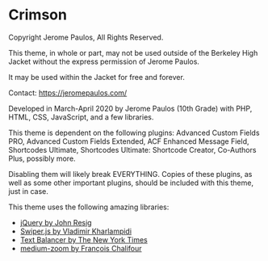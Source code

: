 # Crimson
Copyright Jerome Paulos, All Rights Reserved.

This theme, in whole or part, may not be used outside of the Berkeley High Jacket without the express permission of Jerome Paulos.

It may be used within the Jacket for free and forever.

Contact: https://jeromepaulos.com/

Developed in March-April 2020 by Jerome Paulos (10th Grade) with
PHP, HTML, CSS, JavaScript, and a few libraries.

This theme is dependent on the following plugins: Advanced Custom Fields PRO, Advanced Custom Fields Extended, ACF Enhanced Message Field, Shortcodes Ultimate, Shortcodes Ultimate: Shortcode Creator, Co-Authors Plus, possibly more.

Disabling them will likely break EVERYTHING. Copies of these plugins, as well as some other important plugins, should be included with this theme, just in case.

This theme uses the following amazing libraries:
* [jQuery by John Resig](https://github.com/jquery/jquery)
* [Swiper.js by Vladimir Kharlampidi](https://github.com/nolimits4web/swiper/)
* [Text Balancer by The New York Times](https://github.com/nytimes/text-balancer)
* [medium-zoom by François Chalifour](https://github.com/francoischalifour/medium-zoom)
